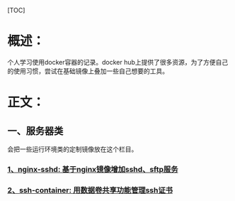 [TOC]

# 概述：

个人学习使用docker容器的记录。docker hub上提供了很多资源，为了方便自己的使用习惯，尝试在基础镜像上叠加一些自己想要的工具。

# 正文：

## 一、服务器类

会把一些运行环境类的定制镜像放在这个栏目。

### [1、nginx-sshd: 基于nginx镜像增加sshd、sftp服务](services/nginx-sshd/README.md)

### [2、ssh-container: 用数据卷共享功能管理ssh证书](services/ssh-container/README.md)

